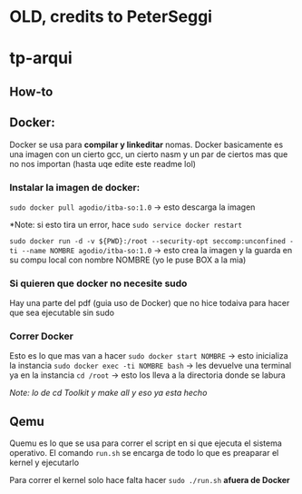 # OLD, credits to PeterSeggi

# tp-arqui

## How-to

## Docker:
Docker se usa para **compilar y linkeditar** nomas.
Docker basicamente es una imagen con un cierto gcc, un cierto nasm y un par de ciertos mas que no nos importan (hasta uqe edite este readme lol)

### Instalar la imagen de docker:
```sudo docker pull agodio/itba‐so:1.0``` -> esto descarga la imagen 

*Note: si esto tira un error, hace ```sudo service docker restart```

```sudo docker run -d -v ${PWD}:/root --security-opt seccomp:unconfined -ti --name NOMBRE agodio/itba-so:1.0``` -> esto crea la imagen y la guarda en su compu local con nombre NOMBRE (yo le puse BOX a la mia)

### Si quieren que docker no necesite sudo 
Hay una parte del pdf (guia uso de Docker) que no hice todaiva para hacer que sea ejecutable sin sudo

### Correr Docker
Esto es lo que mas van a hacer
```sudo docker start NOMBRE``` -> esto inicializa la instancia
```sudo docker exec -ti NOMBRE bash``` -> les devuelve una terminal ya en la instancia
```cd /root``` -> esto los lleva a la directoria donde se labura

*Note: lo de cd Toolkit y make all y eso ya esta hecho*

## Qemu
Quemu es lo que se usa para correr el script en si que ejecuta el sistema operativo. El comando ```run.sh``` se encarga de todo lo que es preaparar el kernel y ejecutarlo

Para correr el kernel solo hace falta hacer ```sudo ./run.sh``` **afuera de Docker**
